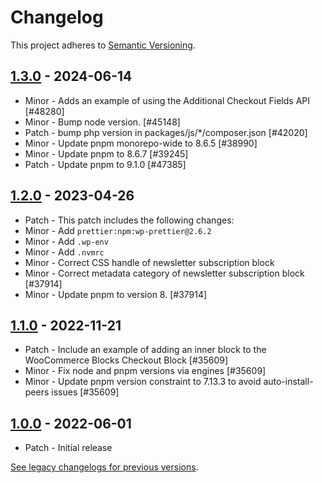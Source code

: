 # Changelog 

This project adheres to [Semantic Versioning](https://semver.org/spec/v2.0.0.html).

## [1.3.0](https://www.npmjs.com/package/@woocommerce/extend-cart-checkout-block/v/1.3.0) - 2024-06-14 

-   Minor - Adds an example of using the Additional Checkout Fields API [#48280]
-   Minor - Bump node version. [#45148]
-   Patch - bump php version in packages/js/*/composer.json [#42020]
-   Minor - Update pnpm monorepo-wide to 8.6.5 [#38990]
-   Minor - Update pnpm to 8.6.7 [#39245]
-   Patch - Update pnpm to 9.1.0 [#47385]

## [1.2.0](https://www.npmjs.com/package/@woocommerce/extend-cart-checkout-block/v/1.2.0) - 2023-04-26 

-   Patch - This patch includes the following changes:
-   Minor - Add `prettier:npm:wp-prettier@2.6.2`
-   Minor - Add `.wp-env`
-   Minor - Add `.nvmrc`
-   Minor - Correct CSS handle of newsletter subscription block
-   Minor - Correct metadata category of newsletter subscription block [#37914]
-   Minor - Update pnpm to version 8. [#37914]

## [1.1.0](https://www.npmjs.com/package/@woocommerce/extend-cart-checkout-block/v/1.1.0) - 2022-11-21 

-   Patch - Include an example of adding an inner block to the WooCommerce Blocks Checkout Block [#35609]
-   Minor - Fix node and pnpm versions via engines [#35609]
-   Minor - Update pnpm version constraint to 7.13.3 to avoid auto-install-peers issues [#35609]

## [1.0.0](https://www.npmjs.com/package/@woocommerce/extend-cart-checkout-block/v/1.0.0) - 2022-06-01 

-   Patch - Initial release

[See legacy changelogs for previous versions](https://github.com/woocommerce/woocommerce/blob/68581955106947918d2b17607a01bdfdf22288a9/packages/js/extend-cart-checkout-block/CHANGELOG.md).
